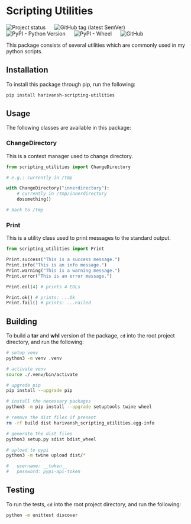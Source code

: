 # Scripting Utilities

![Project status](https://img.shields.io/badge/status-active-brightgreen?&style=flat-square)
&nbsp;&nbsp;&nbsp;&nbsp;
![GitHub tag (latest SemVer)](https://img.shields.io/github/v/tag/merchant-prince/python-scripting-utilities?label=version&style=flat-square)
&nbsp;&nbsp;&nbsp;&nbsp;
![PyPI - Python Version](https://img.shields.io/pypi/pyversions/harivansh-scripting-utilities?style=flat-square)
&nbsp;&nbsp;&nbsp;&nbsp;
![PyPI - Wheel](https://img.shields.io/pypi/wheel/harivansh-scripting-utilities?style=flat-square)
&nbsp;&nbsp;&nbsp;&nbsp;
![GitHub](https://img.shields.io/github/license/merchant-prince/python-scripting-utilities?style=flat-square)

This package consists of several utilities which are commonly used in my python
scripts.

## Installation

To install this package through pip, run the following:

```sh
pip install harivansh-scripting-utilities
```

## Usage

The following classes are available in this package:

### ChangeDirectory

This is a context manager used to change directory.

```python
from scripting_utilities import ChangeDirectory

# e.g.: currently in /tmp

with ChangeDirectory("innerdirectory"):
    # currently in /tmp/innerdirectory
    dosomething()

# back to /tmp
```

### Print

This is a utility class used to print messages to the standard output.

```python
from scripting_utilities import Print

Print.success("This is a success message.")
Print.info("This is an info message.")
Print.warning("This is a warning message.")
Print.error("This is an error message.")

Print.eol(4) # prints 4 EOLs

Print.ok() # prints: ...Ok
Print.fail() # prints: ...Failed
```

## Building

To build a **tar** and **whl** version of the package, ```cd``` into the
root project directory, and run the following:

```sh
# setup venv
python3 -m venv .venv

# activate venv
source ./.venv/bin/activate

# upgrade pip
pip install --upgrade pip

# install the necessary packages
python3 -m pip install --upgrade setuptools twine wheel

# remove the dist files if present
rm -rf build dist harivansh_scripting_utilities.egg-info

# generate the dist files
python3 setup.py sdist bdist_wheel

# upload to pypi
python3 -m twine upload dist/*

#   username: __token__
#   password: pypi-api-token
```

## Testing

To run the tests, ```cd``` into the root project directory, and run the
following:

```sh
python -m unittest discover
```
